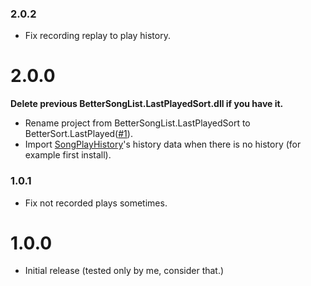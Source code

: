 ### 2.0.2

- Fix recording replay to play history.

# 2.0.0
**Delete previous BetterSongList.LastPlayedSort.dll if you have it.**

- Rename project from BetterSongList.LastPlayedSort to BetterSort.LastPlayed([#1](https://github.com/nanikit/BetterSort.LastPlayed/issues/1)).
- Import [SongPlayHistory](https://github.com/Shadnix-was-taken/BeatSaber-SongPlayHistoryContinued)'s history data when there is no history (for example first install).

### 1.0.1
- Fix not recorded plays sometimes.

# 1.0.0
- Initial release (tested only by me, consider that.)